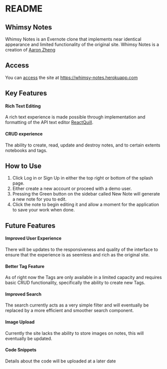 # README

## Whimsy Notes 
Whimsy Notes is an Evernote clone that implements near identical appearance and limited functionality of the original site.
Whimsy Notes is a creation of [Aaron Zheng](https://github.com/aaxzheng)

## Access 
You can [access](https://whimsy-notes.herokuapp.com) the site at https://whimsy-notes.herokuapp.com

## Key Features 
#### Rich Text Editing
A rich text experience is made possible through implementation and formatting of the API text editor [ReactQuill](https://github.com/zenoamaro/react-quill).

#### CRUD experience
The ability to create, read, update and destroy notes, and to certain extents notebooks and tags.

## How to Use
1. Click Log in or Sign Up in either the top right or bottom of the splash page.
2. Either create a new account or proceed with a demo user.
3. Pressing the Green button on the sidebar called New Note will generate a new note for you to edit.
4. Click the note to begin editing it and allow a moment for the application to save your work when done.

## Future Features 
#### Improved User Experience 
There will be updates to the responsiveness and quality of the interface to ensure that the experience is as seemless and rich as the original site.
#### Better Tag Feature
As of right now the Tags are only available in a limited capacity and requires basic CRUD functionality, specifically the ability to create new Tags.
#### Improved Search 
The search currently acts as a very simple filter and will eventually be replaced by a more efficient and smoother search component.
#### Image Upload
Currently the site lacks the ability to store images on notes, this will eventually be updated. 
#### Code Snippets
Details about the code will be uploaded at a later date


